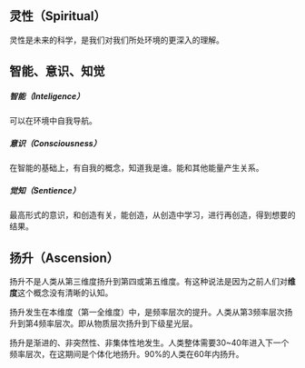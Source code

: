 ## 灵性（Spiritual）

灵性是未来的科学，是我们对我们所处环境的更深入的理解。

## 智能、意识、知觉

##### 智能（Inteligence）

可以在环境中自我导航。

##### 意识（Consciousness）

在智能的基础上，有自我的概念，知道我是谁。能和其他能量产生关系。

##### 觉知（Sentience）

最高形式的意识，和创造有关，能创造，从创造中学习，进行再创造，得到想要的结果。

## 扬升（Ascension）

扬升不是人类从第三维度扬升到第四或第五维度。有这种说法是因为之前人们对**维度**这个概念没有清晰的认知。

扬升发生在本维度（第一全维度）中，是频率层次的提升。人类从第3频率层次扬升到第4频率层次。即从物质层次扬升到下级星光层。

扬升是渐进的、非突然性、非集体性地发生。人类整体需要30~40年进入下一个频率层次，在这期间是个体化地扬升。90%的人类在60年内扬升。